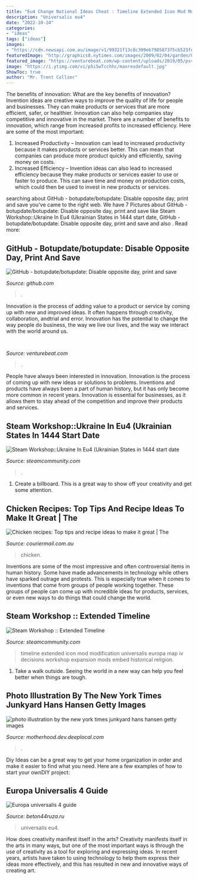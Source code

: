 ```yaml
---
title: "Eu4 Change National Ideas Cheat : Timeline Extended Icon Mod Modification Universalis Europa Map Iv Decisions Workshop Expansion Mods Embed Historical Religion"
description: "Universalis eu4"
date: "2022-10-24"
categories:
- "ideas"
tags: ["ideas"]
images:
- "https://cdn.newsapi.com.au/image/v1/99321f13c8c399eb798587375cb523fe"
featuredImage: "http://graphics8.nytimes.com/images/2009/02/04/garden/05fridge-190.jpg"
featured_image: "https://venturebeat.com/wp-content/uploads/2019/05/psvr-wired-wireless.png"
image: "https://i.ytimg.com/vi/p5i5wTcchhc/maxresdefault.jpg"
ShowToc: true
author: "Mr. Trent Collier"
---
```



The benefits of innovation: What are the key benefits of innovation?
Invention ideas are creative ways to improve the quality of life for people and businesses. They can make products or services that are more efficient, safer, or healthier. Innovation can also help companies stay competitive and innovative in the market. There are a number of benefits to innovation, which range from increased profits to increased efficiency. Here are some of the most important: 
1. Increased Productivity – Innovation can lead to increased productivity because it makes products or services better. This can mean that companies can produce more product quickly and efficiently, saving money on costs. 
2. Increased Efficiency – Invention ideas can also lead to increased efficiency because they make products or services easier to use or faster to produce. This can save time and money on production costs, which could then be used to invest in new products or services.

	

		
searching about GitHub - botupdate/botupdate: ﻿Disable opposite day, print and save you've came to the right web. We have 7 Pictures about GitHub - botupdate/botupdate: ﻿Disable opposite day, print and save like Steam Workshop::Ukraine In Eu4 (Ukrainian States in 1444 start date, GitHub - botupdate/botupdate: ﻿Disable opposite day, print and save and also . Read more:
		
    
## GitHub - Botupdate/botupdate: ﻿Disable Opposite Day, Print And Save

<img loading=lazy src="https://avatars1.githubusercontent.com/u/52427482?s=400&amp;v=4" onerror="this.onerror=null;this.src='https://tse3.mm.bing.net/th?id=OIP.GOLhlXa11KuroPkV6R8VKAAAAA&amp;pid=15.1';" alt="GitHub - botupdate/botupdate: ﻿Disable opposite day, print and save">

_Source: github.com_

>. 

	

Innovation is the process of adding value to a product or service by coming up with new and improved ideas. It often happens through creativity, collaboration, andtrial and error. Innovation has the potential to change the way people do business, the way we live our lives, and the way we interact with the world around us.

    
## 

<img loading=lazy src="https://venturebeat.com/wp-content/uploads/2019/05/psvr-wired-wireless.png" onerror="this.onerror=null;this.src='https://tse1.mm.bing.net/th?id=OIP.3GvezmhSqSoVXHYhYHKZwQHaDq&amp;pid=15.1';" alt="">

_Source: venturebeat.com_

>. 

	

People have always been interested in innovation. Innovation is the process of coming up with new ideas or solutions to problems. Inventions and products have always been a part of human history, but it has only become more common in recent years. Innovation is essential for businesses, as it allows them to stay ahead of the competition and improve their products and services.

    
## Steam Workshop::Ukraine In Eu4 (Ukrainian States In 1444 Start Date

<img loading=lazy src="https://steamuserimages-a.akamaihd.net/ugc/98351707958675044/CEDEACB3662295DE6B1822E777294B4ECE9D5D4F/?imw=512&amp;&amp;ima=fit&amp;impolicy=Letterbox&amp;imcolor=%23000000&amp;letterbox=false" onerror="this.onerror=null;this.src='https://tse2.mm.bing.net/th?id=OIP.iJvy07CnHdCsAbQroQ_OwgHaFQ&amp;pid=15.1';" alt="Steam Workshop::Ukraine In Eu4 (Ukrainian States in 1444 start date">

_Source: steamcommunity.com_

>. 

	

1. Create a billboard. This is a great way to show off your creativity and get some attention.

    
## Chicken Recipes: Top Tips And Recipe Ideas To Make It Great | The

<img loading=lazy src="https://cdn.newsapi.com.au/image/v1/99321f13c8c399eb798587375cb523fe" onerror="this.onerror=null;this.src='https://tse3.mm.bing.net/th?id=OIP.0wdcJmDB4MGGrjjFbrpWcQHaEK&amp;pid=15.1';" alt="Chicken recipes: Top tips and recipe ideas to make it great | The">

_Source: couriermail.com.au_

>chicken. 

	

Inventions are some of the most impressive and often controversial items in human history. Some have made advancements in technology while others have sparked outrage and protests. This is especially true when it comes to inventions that come from groups of people working together. These groups of people can come up with incredible ideas for products, services, or even new ways to do things that could change the world.

    
## Steam Workshop :: Extended Timeline

<img loading=lazy src="http://images.akamai.steamusercontent.com/ugc/688270265466189736/9FF65DE5E22F5EB6A07058A32195B2B3DA88154B/?interpolation=lanczos-none&amp;output-format=jpeg&amp;output-quality=95&amp;fit=inside|268:268&amp;composite-to=*,*|268:268&amp;background-color=black" onerror="this.onerror=null;this.src='https://tse1.mm.bing.net/th?id=OIP.oTtKYs5bSJBzSMyzfvC9dQAAAA&amp;pid=15.1';" alt="Steam Workshop :: Extended Timeline">

_Source: steamcommunity.com_

>timeline extended icon mod modification universalis europa map iv decisions workshop expansion mods embed historical religion. 

	

1. Take a walk outside. Seeing the world in a new way can help you feel better when things are tough.

    
## Photo Illustration By The New York Times Junkyard Hans Hansen Getty Images

<img loading=lazy src="http://graphics8.nytimes.com/images/2009/02/04/garden/05fridge-190.jpg" onerror="this.onerror=null;this.src='https://tse2.mm.bing.net/th?id=OIP.akla0pZyvObtUXtGZGpBqwAAAA&amp;pid=15.1';" alt="photo illustration by the new york times junkyard hans hansen getty images">

_Source: motherhood.dev.deeplocal.com_

>. 

	

Diy Ideas can be a great way to get your home organization in order and make it easier to find what you need. Here are a few examples of how to start your ownDIY project: 

    
## Europa Universalis 4 Guide

<img loading=lazy src="https://i.ytimg.com/vi/p5i5wTcchhc/maxresdefault.jpg" onerror="this.onerror=null;this.src='https://tse2.mm.bing.net/th?id=OIP.7ZfVbgopSu0CuUfmK6V90gHaEK&amp;pid=15.1';" alt="Europa universalis 4 guide">

_Source: beton44ruza.ru_

>universalis eu4. 

	

How does creativity manifest itself in the arts?
Creativity manifests itself in the arts in many ways, but one of the most important ways is through the use of creativity as a tool for exploring and expressing ideas. In recent years, artists have taken to using technology to help them express their ideas more effectively, and this has resulted in new and innovative ways of creating art.

